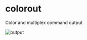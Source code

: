 # colorout

Color and multiplex command output

![output](https://cloud.githubusercontent.com/assets/305104/16096847/8462cfd0-3353-11e6-8ffe-7ea287a7a403.gif)
